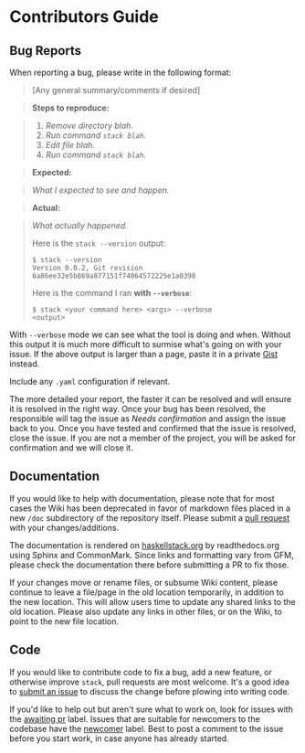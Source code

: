 # Contributors Guide

## Bug Reports

When reporting a bug, please write in the following format:

> [Any general summary/comments if desired]

> **Steps to reproduce:**

> 1. _Remove directory *blah*._
> 2. _Run command `stack blah`._
> 3. _Edit file blah._
> 3. _Run command `stack blah`._

> **Expected:**

> _What I expected to see and happen._

> **Actual:**

> _What actually happened._
>
> Here is the `stack --version` output:
>
> ```
> $ stack --version
> Version 0.0.2, Git revision 6a86ee32e5b869a877151f74064572225e1a0398
> ```
> Here is the command I ran **with `--verbose`**:
>
> ```
> $ stack <your command here> <args> --verbose
> <output>
> ```

With `--verbose` mode we can see what the tool is doing and when. Without this output it is much more difficult to surmise what's going on with your issue. If the above output is larger than a page, paste it in a private [Gist](https://gist.github.com/) instead.

Include any `.yaml` configuration if relevant.

The more detailed your report, the faster it can be resolved and will ensure it is resolved in the right way. Once your bug has been resolved, the responsible will tag the issue as _Needs confirmation_ and assign the issue back to you. Once you have tested and confirmed that the issue is resolved, close the issue. If you are not a member of the project, you will be asked for confirmation and we will close it.


## Documentation

If you would like to help with documentation, please note that for most cases the Wiki has been deprecated in favor of markdown files placed in a new `/doc` subdirectory of the repository itself. Please submit a [pull request](https://help.github.com/articles/using-pull-requests/) with your changes/additions.

The documentation is rendered on [haskellstack.org](http://haskellstack.org) by
readthedocs.org using Sphinx and CommonMark. Since links and formatting vary
from GFM, please check the documentation there before submitting a PR to fix
those.

If your changes move or rename files, or subsume Wiki content, please continue to leave a file/page in the old location temporarily, in addition to the new location. This will allow users time to update any shared links to the old location. Please also update any links in other files, or on the Wiki, to point to the new file location.


## Code

If you would like to contribute code to fix a bug, add a new feature, or
otherwise improve `stack`, pull requests are most welcome. It's a good idea to
[submit an issue](https://github.com/commercialhaskell/stack/issues/new) to
discuss the change before plowing into writing code.

If you'd like to help out but aren't sure what to work on, look for issues with
the
[awaiting pr](https://github.com/commercialhaskell/stack/issues?q=is%3Aopen+is%3Aissue+label%3A%22awaiting+pr%22)
label. Issues that are suitable for newcomers to the codebase have the
[newcomer](https://github.com/commercialhaskell/stack/issues?q=is%3Aopen+is%3Aissue+label%3A%22awaiting+pr%22+label%3Anewcomer)
label. Best to post a comment to the issue before you start work, in case anyone
has already started.
